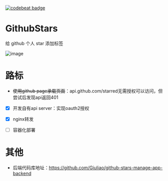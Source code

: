 [![codebeat badge](https://codebeat.co/badges/2beb8604-7aa9-468c-ba19-1bdaffe47698)](https://codebeat.co/projects/github-com-giuliao-github-stars-manage-app-master)

# GithubStars

给 github 个人 star 添加标签

![image](https://user-images.githubusercontent.com/8806896/107962476-f8f40b00-6fe1-11eb-9fc8-7791ccf14952.png)



# 路标

- ~~使用github page承载页面~~：api.github.com/starred无需授权可以访问，但尝试后发现api返回401
- [x] 开发自有api server：实现oauth2授权
- [x] nginx转发 
- [ ] 容器化部署


# 其他

- 后端代码库地址：https://github.com/Giuliao/github-stars-manage-app-backend
